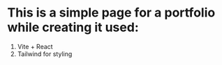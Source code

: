 # This is a simple page for a portfolio while creating it used:

1. Vite + React
2. Tailwind for styling
